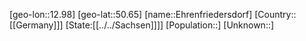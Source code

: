 ﻿---
location: [50.65,12.98]
type: City
tags:
- geo/City


SpocWebEntityId: 29989
isDeleted: false
confidential: public

---
[geo-lon::12.98]
[geo-lat::50.65]
[name::Ehrenfriedersdorf]
[Country::[[Germany]]]
[State:[[../../Sachsen]]]]
[Population::]
[Unknown::]

